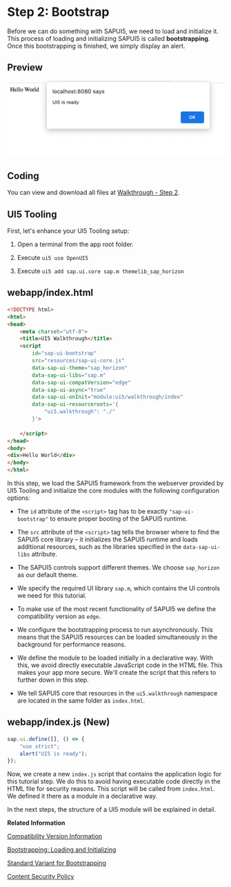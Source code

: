 <!-- loiofe12df2e338e43598977d09f3d191b7b -->

# Step 2: Bootstrap

Before we can do something with SAPUI5, we need to load and initialize it. This process of loading and initializing SAPUI5 is called **bootstrapping**. Once this bootstrapping is finished, we simply display an alert.



## Preview

![An alert "UI5 is ready" is displayed](images/UI5_Walkthrough_Step_02_0f6b6b9.png)



## Coding

You can view and download all files at [Walkthrough - Step 2](https://ui5.sap.com/#/entity/sap.m.tutorial.walkthrough/sample/sap.m.tutorial.walkthrough.02).



<a name="loiofe12df2e338e43598977d09f3d191b7b__section_mkm_zwb_syb"/>

## UI5 Tooling

First, let's enhance your UI5 Tooling setup:

1.  Open a terminal from the app root folder.

2.  Execute `ui5 use OpenUI5`
3.  Execute `ui5 add sap.ui.core sap.m themelib_sap_horizon`



## webapp/index.html

```html
<!DOCTYPE html>
<html>
<head>
	<meta charset="utf-8">
	<title>UI5 Walkthrough</title>
	<script
		id="sap-ui-bootstrap"
		src="resources/sap-ui-core.js"
		data-sap-ui-theme="sap_horizon"
		data-sap-ui-libs="sap.m"
		data-sap-ui-compatVersion="edge"
		data-sap-ui-async="true"
		data-sap-ui-onInit="module:ui5/walkthrough/index"
		data-sap-ui-resourceroots='{
			"ui5.walkthrough": "./"
		}'>

	</script>
</head>
<body>
<div>Hello World</div>
</body>
</html>
```

In this step, we load the SAPUI5 framework from the webserver provided by UI5 Tooling and initialize the core modules with the following configuration options:

-   The `id` attribute of the `<script>` tag has to be exactly `"sap-ui-bootstrap"` to ensure proper booting of the SAPUI5 runtime.
-   The `src` attribute of the `<script>` tag tells the browser where to find the SAPUI5 core library – it initializes the SAPUI5 runtime and loads additional resources, such as the libraries specified in the `data-sap-ui-libs` attribute.

-   The SAPUI5 controls support different themes. We choose `sap_horizon` as our default theme.

-   We specify the required UI library `sap.m`, which contains the UI controls we need for this tutorial.

-   To make use of the most recent functionality of SAPUI5 we define the compatibility version as `edge`.

-   We configure the bootstrapping process to run asynchronously. This means that the SAPUI5 resources can be loaded simultaneously in the background for performance reasons.

-   We define the module to be loaded initially in a declarative way. With this, we avoid directly executable JavaScript code in the HTML file. This makes your app more secure. We'll create the script that this refers to further down in this step.
-   We tell SAPUI5 core that resources in the `ui5.walkthrough` namespace are located in the same folder as `index.html`.




<a name="loiofe12df2e338e43598977d09f3d191b7b__section_ks2_1bv_xfb"/>

## webapp/index.js \(New\)

```js
sap.ui.define([], () => {
	"use strict";
	alert("UI5 is ready");
});
```

Now, we create a new `index.js` script that contains the application logic for this tutorial step. We do this to avoid having executable code directly in the HTML file for security reasons. This script will be called from `index.html`. We defined it there as a module in a declarative way.

In the next steps, the structure of a UI5 module will be explained in detail.

**Related Information**  


[Compatibility Version Information](../04_Essentials/compatibility-version-information-9feb96d.md "Compatibility version flags allow applications to react to incompatible changes in SAPUI5.")

[Bootstrapping: Loading and Initializing](../04_Essentials/bootstrapping-loading-and-initializing-a04b0d1.md "To use SAPUI5 features in your HTML page, you have to load and initialize the SAPUI5 library.")

[Standard Variant for Bootstrapping](../04_Essentials/standard-variant-for-bootstrapping-91f1f45.md "The standard variant for bootstrapping loads all JavaScript modules of a library in advance with one single request for performance reasons.")

[Content Security Policy](../05_Developing_Apps/content-security-policy-fe1a6db.md "Content Security Policy (CSP) adds an additional layer of security that can detect and mitigate certain types of attacks, such as cross-site scripting and data injection.")

